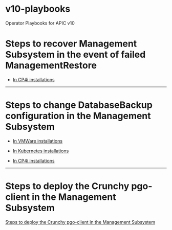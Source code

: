 # v10-playbooks
Operator Playbooks for APIC v10

# Steps to recover Management Subsystem in the event of failed ManagementRestore

- [In CP4i installations](recover-failed-mgmt-restore/recover-failed-mgmt-restore-cp4i.md)


---

# Steps to change DatabaseBackup configuration in the Management Subsystem

- [In VMWare installations](change-mgmt-backup-cfg/change-mgmt-backup-cfg-ova-playbook.md)

- [In Kubernetes installations](change-mgmt-backup-cfg/change-mgmt-backup-cfg-k8s-playbook.md)

- [In CP4i installations](change-mgmt-backup-cfg/change-mgmt-backup-cfg-cp4i-playbook.md)

---

# Steps to deploy the Crunchy pgo-client in the Management Subsystem

[Steps to deploy the Crunchy pgo-client in the Management Subsystem
](deploy-pgo-client/deploy-pgo-client.md)
